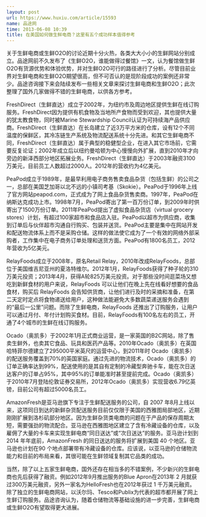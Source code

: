 ```yaml
---
layout: post
url: https://www.huxiu.com/article/15593
name: 品途网
time: 2013-06-08 10:39
title: 在美国如何做生鲜电商？这里有五个成功样本值得参考
---
```

关于生鲜电商或生鲜O2O的讨论近期十分火热，各类大大小小的生鲜网站分别成立。品途网前不久发布了《生鲜O2O，谁能做得过餐馆》一文，认为餐馆做生鲜O2O有货源优势和体验优势，并对生鲜O2O可行的路径进行了分析。尽管目前业界对生鲜电商和生鲜O2O期望很高，但不可否认的是现阶段成功的案例还非常少。品途咨询接下来会陆续发布一些相关文章来探讨生鲜电商和生鲜O2O；此次整理了国外几家做得不错的生鲜电商，以供各方参考。

FreshDirect（生鲜直达）成立于2002年，为纽约市及周边地区提供生鲜在线订购服务。FreshDirect因为提供有机食物及当地所产食物而受到欢迎，其也提供大量的犹太教食物，同时被Marine Stewardship Council认证为可持续海产品供应商。FreshDirect（生鲜直达）在长岛建立了近3万平方米的仓库，设有12个不同温度的保鲜区，其冷冻链生产系统及物流配送系统十分先进。和其它生鲜电商不同，FreshDirect（生鲜直达）属于典型的稳健型企业，在进入其它市场前，它需要反复论证；2002年成立后以纽约曼哈顿为中心慢慢向外扩展，直到2010年才向旁边的新泽西部分地区拓展业务。FreshDirect（生鲜直达）于2003年融资3100万美元，目前员工人数超过2000人。2012年的营收约为4亿美元。

PeaPod成立于1989年，是最早利用电子商务售卖食品杂货（包括生鲜）的公司之一，总部在美国芝加哥以北不远的小镇司考基（Skokie）。PeaPod于1996年上线了官方网站peapod.com，正式成为了网上食品杂货售卖商。1997年，PeaPod在纳斯达克成功上市。1998年7月，PeaPod寄出了第一百万份订单，到2009年时供寄出了1500万份订单。2011年PeaPod提出了虚拟食品杂货店（virtual grocery stores）计划，有超过100家超市和食品店入驻。PeaPod以超市为供应商，收集到订单后与伙伴超市沟通自行购买、包装并送货。PeaPod主要是集中在网站开发和配送物流体系上而不是采购仓储。这样的做法使它成为了一个有效的网络外部采购者，工作集中在电子商务订单处理和送货方面。PeaPod有1800名员工，2012年营收为5亿美元。

RelayFoods成立于2008年，原名Retail Relay，2010年改成RelayFoods，总部位于美国维吉尼亚州的夏洛特维尔。2012年1月，RelayFoods获得了种子轮的310万美元投资；2013年4月，获得A轮825万美元投资。对于那些没时间逛菜场又想吃到新鲜食材的用户来说，RelayFoods 可以让他们在晚上先在线看好想要的食品食材，购买后 RelayFoods 会告知供货商，让他们进行及时的采摘和准备，在第二天定时定点将食物递送给用户，这种做法能避免大多数蔬菜递送服务会遇到的“最后一公里”问题。而除了生鲜电商，RelayFoods 还推出了订购服务，让用户可以通过月付、年付计划购买食材。目前，RelayFoods有100名左右的员工，开通了4个城市的生鲜在线订购服务。

Ocado（奥凯多）于2002年1月正式商业运营，是一家英国的B2C网站，除了售卖生鲜外，也卖其它食品、玩具和医药产品等。2010年Ocado（奥凯多）在英国哈特菲尔德建立了295000平米英尺的运营中心，到2011年时 Ocado（奥凯多）的配送服务覆盖到70%的英国家庭。通过先进的物流技术，Ocado（奥凯多）的订单正确率达到99%，配送使用的是其自有定制的冷藏型奔驰卡车，能在次日送达客户的订单占95%，其中95%的订单能准时甚至提前完成。Ocado（奥凯多）于2010年7月登陆伦敦证券交易所，2012年Ocado（奥凯多）实现营收6.79亿英镑，目前公司有超过5000名员工。

AmazonFresh是亚马逊旗下专注于生鲜配送服务的公司，自 2007 年8月上线以来，这项同日到达的新鲜杂货配送服务目前仅仅限于美国的西雅图局部地区，近期刚刚扩展到洛杉矶部分地区。因为生鲜杂货类电商的问题在于产品的保存周期太短，需要强劲的物流配合。亚马逊在西雅图地区建立了含有冷藏设备的仓库，以及雇佣了大量的卡车来实现生鲜电商“同日送达”或“次日送达”的服务。亚马逊计划到2014 年年底前，AmazonFresh 的同日送达的服务将扩展到美国 40 个地区。亚马逊也计划在90 个地点部署带有冷藏设备的仓库。应该说，以亚马逊的仓储物流能力和目前的布局来看，其很可能在生鲜领域复制其它品类的成功。

当然，除了以上五家生鲜电商，国外还存在相当多的不错案例，不少新兴的生鲜电商也先后获得了融资。例如2012年9月推出服务的Blue Apron在2013年 2 月就获过300万美元融资，另外一家名为HelloFresh也在2012年获过 1 千万美元融资。除了独立的生鲜电商网站，以沃尔玛、Tesco和Publix为代表的超市都开展了网上生鲜订购服务。品途咨询认为，随着仓储物流等基础设施的进一步完善，生鲜电商或生鲜O2O有望取得更大进展。

